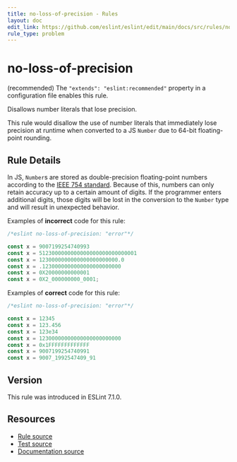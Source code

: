 ```yaml
---
title: no-loss-of-precision - Rules
layout: doc
edit_link: https://github.com/eslint/eslint/edit/main/docs/src/rules/no-loss-of-precision.md
rule_type: problem
---
```

<!-- Note: No pull requests accepted for this file. See README.md in the root directory for details. -->

# no-loss-of-precision

(recommended) The `"extends": "eslint:recommended"` property in a configuration file enables this rule.

Disallows number literals that lose precision.

This rule would disallow the use of number literals that immediately lose precision at runtime when converted to a JS `Number` due to 64-bit floating-point rounding.

## Rule Details

In JS, `Number`s are stored as double-precision floating-point numbers according to the [IEEE 754 standard](https://en.wikipedia.org/wiki/IEEE_754). Because of this, numbers can only retain accuracy up to a certain amount of digits. If the programmer enters additional digits, those digits will be lost in the conversion to the `Number` type and will result in unexpected behavior.

Examples of **incorrect** code for this rule:

```js
/*eslint no-loss-of-precision: "error"*/

const x = 9007199254740993
const x = 5123000000000000000000000000001
const x = 1230000000000000000000000.0
const x = .1230000000000000000000000
const x = 0X20000000000001
const x = 0X2_000000000_0001;
```

Examples of **correct** code for this rule:

```js
/*eslint no-loss-of-precision: "error"*/

const x = 12345
const x = 123.456
const x = 123e34
const x = 12300000000000000000000000
const x = 0x1FFFFFFFFFFFFF
const x = 9007199254740991
const x = 9007_1992547409_91
```

## Version

This rule was introduced in ESLint 7.1.0.

## Resources

* [Rule source](https://github.com/eslint/eslint/tree/HEAD/lib/rules/no-loss-of-precision.js)
* [Test source](https://github.com/eslint/eslint/tree/HEAD/tests/lib/rules/no-loss-of-precision.js)
* [Documentation source](https://github.com/eslint/eslint/tree/HEAD/docs/src/rules/no-loss-of-precision.md)
